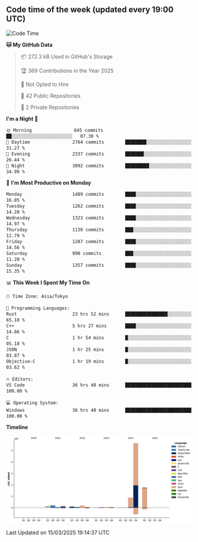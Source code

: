 ## Code time of the week (updated every 19:00 UTC)

<!--START_SECTION:waka-->
![Code Time](http://img.shields.io/badge/Code%20Time-4%2C442%20hrs%2018%20mins-blue)

**🐱 My GitHub Data** 

> 📦 272.3 kB Used in GitHub's Storage 
 > 
> 🏆 369 Contributions in the Year 2025
 > 
> 🚫 Not Opted to Hire
 > 
> 📜 42 Public Repositories 
 > 
> 🔑 2 Private Repositories 
 > 
**I'm a Night 🦉** 

```text
🌞 Morning                645 commits         ██░░░░░░░░░░░░░░░░░░░░░░░   07.30 % 
🌆 Daytime                2764 commits        ████████░░░░░░░░░░░░░░░░░   31.27 % 
🌃 Evening                2337 commits        ███████░░░░░░░░░░░░░░░░░░   26.44 % 
🌙 Night                  3092 commits        █████████░░░░░░░░░░░░░░░░   34.99 % 
```
📅 **I'm Most Productive on Monday** 

```text
Monday                   1489 commits        ████░░░░░░░░░░░░░░░░░░░░░   16.85 % 
Tuesday                  1262 commits        ████░░░░░░░░░░░░░░░░░░░░░   14.28 % 
Wednesday                1323 commits        ████░░░░░░░░░░░░░░░░░░░░░   14.97 % 
Thursday                 1130 commits        ███░░░░░░░░░░░░░░░░░░░░░░   12.79 % 
Friday                   1287 commits        ████░░░░░░░░░░░░░░░░░░░░░   14.56 % 
Saturday                 990 commits         ███░░░░░░░░░░░░░░░░░░░░░░   11.20 % 
Sunday                   1357 commits        ████░░░░░░░░░░░░░░░░░░░░░   15.35 % 
```


📊 **This Week I Spent My Time On** 

```text
🕑︎ Time Zone: Asia/Tokyo

💬 Programming Languages: 
Rust                     23 hrs 52 mins      ████████████████░░░░░░░░░   65.10 % 
C++                      5 hrs 27 mins       ████░░░░░░░░░░░░░░░░░░░░░   14.86 % 
C                        1 hr 54 mins        █░░░░░░░░░░░░░░░░░░░░░░░░   05.18 % 
JSON                     1 hr 25 mins        █░░░░░░░░░░░░░░░░░░░░░░░░   03.87 % 
Objective-C              1 hr 19 mins        █░░░░░░░░░░░░░░░░░░░░░░░░   03.62 % 

🔥 Editors: 
VS Code                  36 hrs 40 mins      █████████████████████████   100.00 % 

💻 Operating System: 
Windows                  36 hrs 40 mins      █████████████████████████   100.00 % 
```

**Timeline**

![Lines of Code chart](https://raw.githubusercontent.com/SARDONYX-sard/SARDONYX-sard/main/assets/bar_graph.png)


 Last Updated on 15/03/2025 19:14:37 UTC
<!--END_SECTION:waka-->